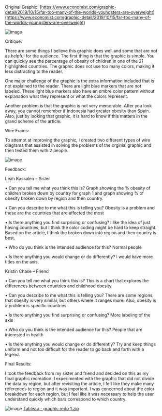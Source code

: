 Original Graphic: [https://www.economist.com/graphic-detail/2019/10/15/far-too-many-of-the-worlds-youngsters-are-overweight](https://www.economist.com/graphic-detail/2019/10/15/far-too-many-of-the-worlds-youngsters-are-overweight)

![image](https://user-images.githubusercontent.com/57044626/68557253-43600280-0403-11ea-8f59-cfbb978a5047.png)

Critique:

There are some things I believe this graphic does well and some that are not as helpful for the audience. The first thing is that the graphic is simple. You can quickly see the percentage of obesity of children in one of the 21 highlighted countries. The graphic does not use too many colors, making it less distracting to the reader. 

One major challenge of the graphic is the extra information included that is not explained to the reader. There are light blue markers that are not labeled. These light blue markers also have an ombre color pattern without explanation what they represent or what the colors represent. 

Another problem is that the graphic is not very memorable. After you look away, you cannot remember if Indonesia had greater obesity than Spain. Also, just by looking that graphic, it is hard to know if this matters in the grand scheme of the article. 

Wire Frams:

To attempt at improving the graphic, I created two different types of wire diagrams that assisted in solving the problems of the orginial graphic and then tested them with 2 people. 

![image](https://user-images.githubusercontent.com/57044626/68556693-4b1ea780-0401-11ea-9381-ec7bbbcf721e.png)

Feedback:

Leah Kassalen – Sister

•	Can you tell me what you think this is? 
    Graph showing the % obesity of children broken down by country for graph 1 and graph showing % of obesity broken down by region and then country.

•	Can you describe to me what this is telling you?
    Obesity is a problem and these are the countries that are affected the most

•	Is there anything you find surprising or confusing?
    I like the idea of just having countries, but I think the color coding might be hard to keep straight. Based on the article, I think the broken down into region and then country is best.

•	Who do you think is the intended audience for this?
    Normal people

•	Is there anything you would change or do differently?
    I would have more titles on the axis

Kristin Chase – Friend

•	Can you tell me what you think this is?
    This is a chart that explores the differences between countries and childhood obesity. 

•	Can you describe to me what this is telling you?
    There are some regions that obesity is very similar, but others where it ranges more. Also, obesity is a problem is specific countries. 

•	Is there anything you find surprising or confusing?
    More labeling of the axis

•	Who do you think is the intended audience for this?
    People that are interested in health

•	Is there anything you would change or do differently?
    Try and keep things uniform and not too difficult for the reader to go back and forth with a legend. 
    
Final Results:    

I took the feedback from my sister and friend and decided on this as my final graphic recreation. I experimented with the graphic that did not divide the data by region, but after revisiting the article, I felt like they make many references to region and it was important. I was concerned about the color breakdown for each region, but I feel like it was necessary to help the user understand quickly which bars correspond to which country. 
    
   ![image](https://user-images.githubusercontent.com/57044626/68556848-def07380-0401-11ea-8213-568aee606fcf.png)
   [Tableau - graphic redo 1.zip](https://github.com/pkassalen/paigekassalen/files/3829497/Tableau.-.graphic.redo.1.zip)


